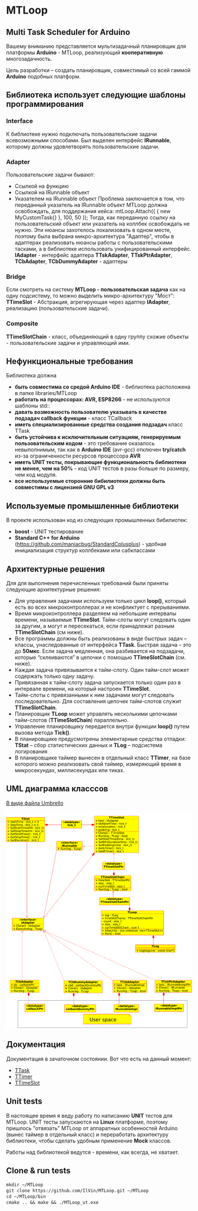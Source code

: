 # MTLoop

## Multi Task Scheduler for Arduino

Вашему вниманию представляется мультизадачный планировщик для платформы **Arduino** - MTLoop, реализующий **кооперативную** многозадачность.

Цель разработки – создать планировщик, совместимый со всей гаммой **Arduino** подобных платформ.

## Библиотека использует следующие шаблоны программирования

### Interface
К библиотеке нужно подключать пользовательские задачи всевозможными способами. Был выделен
интерфейс **IRunnable**, которому должны удовлетворять пользовательские задачи.

### Adapter
Пользовательские задачи бывают:
* Ссылкой на функцию
* Ссылкой на IRunnable объект
* Указателем на IRunnable объект
Проблема заключается в том, что переданный указатель на IRunnable объект MTLoop должна
освобождать, для поддержания кейса:
    mtLoop.Attach({ { new MyCustomTask{} }, 100, 50 });
Тогда, как переданную ссылку на пользовательский объект или указатель на коллбек освобождать
не нужно.
Эти нюансы захотелось локализовать в одном месте, поэтому была выбрана микро-архитектура
"Адаптер", чтобы в адаптерах реализовать нюансы работы с пользовательскими тасками, а в
библиотеке использовать унифицированный интерфейс.
**IAdapter** - интерфейс адаптера
**TTskAdapter**, **TTskPtrAdapter**, **TCbAdapter**, **TCbDummyAdapter** - адаптеры

### Bridge
Если смотреть на систему **MTLoop - пользовательская задача** как на одну подсистему, то можно
выделить микро-архитектуру "Мост": **TTimeSlot** - Абстракция, агрегирующая через адаптер
**IAdapter**, реализацию (пользовательские задачи).

### Composite
**TTimeSlotChain** - класс, объединяющий в одну группу схожие объекты - пользовательские задачи
и управляющий ими.

## Нефункциональные требования

Библиотека должна

* **быть совместима со средой Arduino IDE** - библиотека расположена в папке libraries/MTLoop
* **работать на процессорах: AVR, ESP8266** - не используются шаблоны std::
* **давать возможность пользователю указывать в качестве подзадач callback функции** - класс TCallback
* **иметь специализированные средства создания подзадач** класс TTask
* **быть устойчива к исключительным ситуациям, генерируемым пользовательским кодом** - это требование оказалось невыполнимым, так как в **Arduino IDE** (avr-gcc) отключен **try/catch** из-за ограниченности ресурсов процессора **AVR**
* **иметь UNIT тесты, покрывающие функциональность библиотеки не менее, чем на 50%** - код UNIT тестов в разы больше по размеру, чем код модуля.
* **все используемые сторонние бибилиотеки должны быть совместимы с лицензией GNU GPL v3**

## Используемые промышленные библиотеки

В проекте использован код из следующих промышленных бибилиотек:

* **boost** - UNIT тестирование
* **Standard C++ for Arduino** (https://github.com/maniacbug/StandardCplusplus) - удобная инициализация структур коллбеками или сабклассами

## Архитектурные решения

Для для выполнения перечисленных требований были приняты следующие архитектурные решения:

* Для управления задачами используем только цикл **loop()**, который есть во всех микроконтроллерах и не конфликтует с прерываниями.
* Время микроконтроллера разделяем на небольшие интервалы времени, называемые **TTimeSlot**. Тайм-слоты могут следовать один за другим, а могут и пересекаться, если принадлежат разным **TTimeSlotChain** (см ниже).
* Все программы должны быть реализованы в виде быстрых задач – классы, унаследованные от интерфейса **TTask**. Быстрая задача – это до **50мкс**. Если задача медленная, она разбивается на подзадачи, которые “склеиваются” в цепочки с помощью **TTimeSlotChain** (см. ниже).
* Каждая задача привязывается к тайм-слоту. Один тайм-слот может содержать только одну задачу.
* Привязанная к тайм-слоту задача запускается только один раз в интервале времени, на который настроен **TTimeSlot**.
* Тайм-слоты с привязанными к ним задачами могут следовать последовательно. Для составления цепочек тайм-слотов служит **TTimeSlotChain**.
* Планировщик **TLoop** может управлять несколькими цепочками тайм-слотов (**TTimeSlotChain**) параллельно.
* Управление планировщику передается внутри функции **loop()** путем вызова метода **Tick()**.
* В планировщике предусмотрены элементарные средства отладки: **TStat** – сбор статистических данных и **TLog** – подсистема логирования
* В планировщике таймер вынесен в отдельный класс **TTimer**, на базе которого можно реализовать свой таймер, измеряющий время в микросекундах, миллисекундах или тиках.

## UML диаграмма класссов

[В виде файла Umbrello](doc/uml.xmi)

![В виде PNG](UML.png)

## Документация

Документация в зачаточном состоянии. Вот что есть на данный момент:
* [TTask](doc/TTask.md)
* [TTimer](doc/TTimer.md)
* [TTimeSlot](doc/TTimeSlot.md)

## Unit tests

В настоящее время я веду работу по написанию **UNIT** тестов для MTLoop. UNIT тесты запускаются на **Linux** платформе, поэтому пришлось "отвязать" MTLoop от аппаратных особенностей Arduino (вынес таймер в отдельный класс) и переработать архитектуру библиотеки, чтобы сделать удобным применение **Mock** классов.

Работы над библиотекой ведутся - времени, как всегда, не хватает.

## Clone & run tests

    mkdir ~/MTLoop
    git clone https://github.com/IlVin/MTLoop.git ~/MTLoop
    cd ~/MTLoop/bin
    cmake .. && make && ./MTLoop_ut.exe


